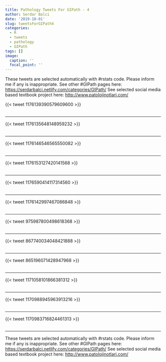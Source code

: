 ```yaml
---
title: Pathology Tweets For GIPath - 4
author: Serdar Balci
date: '2019-10-01'
slug: tweetsForGIPath4
categories:
  - R
  - tweets
  - pathology
  - GIPath
tags: []
image:
  caption: ''
  focal_point: ''
---
```



These tweets are selected automatically with #rstats code. Please inform me if any is inappropriate.
See other #GIPath pages here: https://serdarbalci.netlify.com/categories/GIPath/ 
See selected social media based textbook project here: http://www.patolojinotlari.com/

{{< tweet 1176139390579609600 >}}
<br>
<br>
<hr>
{{< tweet 1176135648148959232 >}}
<br>
<br>
<hr>
{{< tweet 1176146546565550082 >}}
<br>
<br>
<hr>
{{< tweet 1176153127420141568 >}}
<br>
<br>
<hr>
{{< tweet 1176590414117314560 >}}
<br>
<br>
<hr>
{{< tweet 1176142997467086848 >}}
<br>
<br>
<hr>
{{< tweet 975987800498618368 >}}
<br>
<br>
<hr>
{{< tweet 867740034048421888 >}}
<br>
<br>
<hr>
{{< tweet 865196071428947968 >}}
<br>
<br>
<hr>
{{< tweet 1171058101866381312 >}}
<br>
<br>
<hr>
{{< tweet 1170988945963913216 >}}
<br>
<br>
<hr>
{{< tweet 1170983716824461313 >}}
<br>
<br>
<hr>


These tweets are selected automatically with #rstats code. Please inform me if any is inappropriate.
See other #GIPath pages here: https://serdarbalci.netlify.com/categories/GIPath/ 
See selected social media based textbook project here: http://www.patolojinotlari.com/

